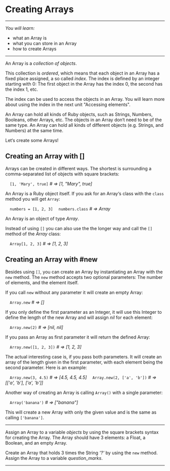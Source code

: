 # Creating Arrays

---

*You will learn:*
- what an Array is
- what you can store in an Array
- how to create Arrays

---

An Array is a *collection of objects*.

This collection is *ordered*, which means that each object in an Array has a fixed
place assigned, a so called *index*.
The index is defined by an integer starting with 0: The first object in the Array
has the index 0, the second has the index 1, etc.

The index can be used to access the objects in an Array. You will learn more
about using the index in the next unit "Accessing elements".

An Array can hold all kinds of Ruby objects, such as Strings, Numbers, Booleans,
other Arrays, etc. The objects in an Array don‘t need to be of the same type.
An Array can hold all kinds of different objects (e.g. Strings, and Numbers) at the same time.

Let‘s create some Arrays!

## Creating an Array with []

Arrays can be created in different ways.
The shortest is surrounding a comma-separated list of objects with square brackets:

`  [1, 'Mary', true]`    *# => [1, "Mary", true]*

An Array is a Ruby object itself. If you ask for an Array‘s class with the `class` method
you will get `Array`:

`  numbers = [1, 2, 3]`
`  numbers.class`        *# => Array*

An Array is an object of type *Array*.

Instead of using `[]` you can also use the the longer way and call the `[]` method
of the *Array* class:

`  Array[1, 2, 3]`       *# => [1, 2, 3]*

## Creating an Array with #new

Besides using `[]`, you can create an Array by instantiating an Array with the `new` method.
The `new` method accepts two optional parameters: The number of elements, and the element itself.

If you call `new` without any parameter it will create an empty Array:

`  Array.new`            *# => []*

If you only define the first parameter as an Integer, it will use this Integer to define
the length of the new Array and will assign *nil* for each element:

`  Array.new(2)`         *# => [nil, nil]*

If you pass an Array as first parameter it will return the defined Array:

`  Array.new([1, 2, 3])` *# => [1, 2, 3]*

The actual interesting case is, if you pass both parameters.
It will create an array of the length given in the first parameter, with each element
being the second parameter. Here is an example:

`  Array.new(3, 4.5)`         *# => [4.5, 4.5, 4.5]*
`  Array.new(2, ['a', 'b'])`  *# => [['a', 'b'], ['a', 'b']]*


Another way of creating an Array is calling `Array()` with a single parameter:

`  Array('banana')`      *# => ["banana"]*

This will create a new Array with only the given value and is the same as calling `['banana']`.

---

Assign an Array to a variable *objects* by using the square brackets syntax for creating the Array.
The Array should have 3 elements: a Float, a Boolean, and an empty Array.

Create an Array that holds 3 times the String *'?'* by using the `new` method.
Assign the Array to a variable *question_marks*.

---
